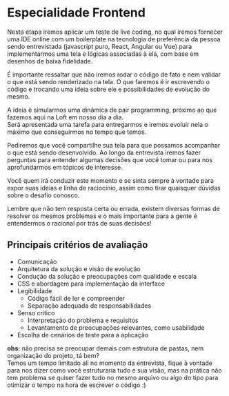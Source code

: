# Especialidade Frontend

Nesta etapa iremos aplicar um teste de live coding, no qual iremos fornecer uma IDE online com um boilerplate na tecnologia de preferência da pessoa sendo entrevistada (javascript puro, React, Angular ou Vue) para implementarmos uma tela e lógicas associadas à ela, com base em desenhos de baixa fidelidade.

É importante ressaltar que não iremos rodar o código de fato e nem validar o que está sendo renderizado na tela.
O que faremos é ir escrevendo o código e trocando uma ideia sobre ele e possibilidades de evolução do mesmo.

A ideia é simularmos uma dinâmica de pair programming, próximo ao que fazemos aqui na Loft em nosso dia a dia.  
Será apresentada uma tarefa para entregarmos e iremos evoluir nela o máximo que conseguirmos no tempo que temos.

Pediremos que você compartilhe sua tela para que possamos acompanhar o que está sendo desenvolvido.
Ao longo da entrevista iremos fazer perguntas para entender algumas decisões que você tomar ou para nos aprofundarmos em tópicos de interesse.

Você quem irá conduzir este momento e se sinta sempre à vontade para expor suas ideias e linha de raciocínio, assim como tirar quaisquer dúvidas sobre o desafio conosco.

Lembre que não tem resposta certa ou errada, existem diversas formas de resolver os mesmos problemas e o mais importante para a gente é entendermos o racional por trás de suas decisões!

## Principais critérios de avaliação
* Comunicação
* Arquitetura da solução e visão de evolução
* Condução da solução e preocupações com qualidade e escala
* CSS e abordagem para implementação da interface
* Legibilidade
  * Código fácil de ler e compreender
  * Separação adequada de responsabilidades
* Senso crítico
  * Interpretação do problema e requisitos 
  * Levantamento de preocupações relevantes, como usabilidade
* Escolha de cenários de teste para a aplicação

**obs:** não precisa se preocupar demais com estrutura de pastas, nem organização do projeto, tá bem?  
Temos um tempo limitado ali no momento da entrevista, fique à vontade para nos dizer como você estruturaria tudo e sua visão, mas na prática não tem problema se quiser fazer tudo no mesmo arquivo ou algo do tipo para otimizar o tempo na hora de escrever o código :)